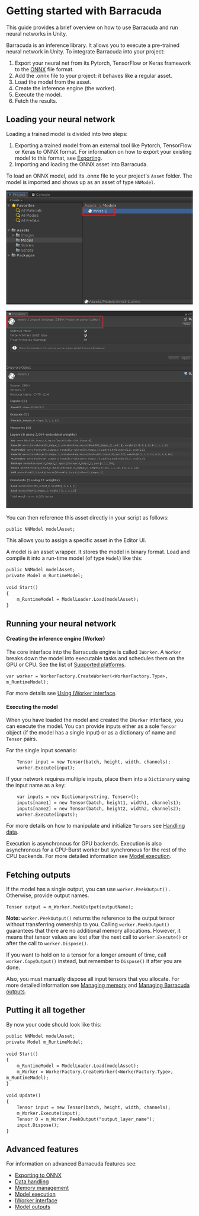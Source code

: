 # Getting started with Barracuda

This guide provides a brief overview on how to use Barracuda and run neural networks in Unity.

Barracuda is an inference library. It allows you to execute a pre-trained neural network in Unity. To integrate Barracuda into your project:
1. Export your neural net from its Pytorch, TensorFlow or Keras framework to the [ONNX](https://onnx.ai) file format.
1. Add the .onnx file to your project: it behaves like a regular asset.
1. Load the model from the asset.
1. Create the inference engine (the worker).
1. Execute the model.
1. Fetch the results.


## Loading your neural network

Loading a trained model is divided into two steps:
1. Exporting a trained model from an external tool like Pytorch, TensorFlow or Keras to ONNX format. For information on how to export your existing model to this format, see [Exporting](Exporting.md).
2. Importing and loading the ONNX asset into Barracuda. 

To load an ONNX model, add its .onnx file to your project's `Asset` folder. The model is imported and shows up as an asset of type `NNModel`.

![Assets](images/assets.png) 

![Inspector](images/inspector.png)


You can then reference this asset directly in your script as follows:

```Csharp
public NNModel modelAsset;
```

This allows you to assign a specific asset in the Editor UI. 

A model is an asset wrapper. It stores the model in binary format. Load and compile it into a run-time model (of type `Model`) like this:

```Csharp
public NNModel modelAsset;
private Model m_RuntimeModel;

void Start()
{	
    m_RuntimeModel = ModelLoader.Load(modelAsset);
}    
```

## Running your neural network


#### Creating the inference engine (Worker)
The core interface into the Barracuda engine is called `IWorker`.  A `Worker` breaks down the model into executable tasks and schedules them on the GPU or CPU. See the list of [Supported platforms](SupportedPlatforms.md).


```Csharp
var worker = WorkerFactory.CreateWorker(<WorkerFactory.Type>, m_RuntimeModel);   
```
For more details see [Using IWorker interface](Worker.md).

#### Executing the model
When you have loaded the model and created the `IWorker` interface, you can execute the model. You can provide inputs either as a sole `Tensor` object (if the model has a single input) or as a dictionary of name and `Tensor` pairs. 

For the single input scenario:
```Csharp	
    Tensor input = new Tensor(batch, height, width, channels); 
    worker.Execute(input);
```

If your network requires multiple inputs, place them into a `Dictionary` using the input name as a key:
```Csharp
    var inputs = new Dictionary<string, Tensor>();
    inputs[name1] = new Tensor(batch, height1, width1, channels1);
    inputs[name2] = new Tensor(batch, height2, width2, channels2);
    worker.Execute(inputs);
```
For more details on how to manipulate and initialize `Tensors` see [Handling data](TensorHandling.md).

Execution is asynchronous for GPU backends. Execution is also asynchronous for a CPU-Burst worker but synchronous for the rest of the CPU backends. For more detailed information see [Model execution](ModelExecution.md).


##  Fetching outputs

If the model has a single output, you can use `worker.PeekOutput()` . Otherwise, provide output names.
```Csharp
Tensor output = m_Worker.PeekOutput(outputName);
```
**Note:** `worker.PeekOutput()` returns the reference to the output tensor without transferring ownership to you. Calling `worker.PeekOutput()` guarantees that there are no additional memory allocations. However, it means that tensor values are lost after the next call to `worker.Execute()` or after the call to `worker.Dispose()`.

If you want to hold on to a tensor for a longer amount of time, call `worker.CopyOutput()` instead, but remember to `Dispose()` it after you are done.

Also, you must manually dispose all input tensors that you allocate.
For more detailed information see [Managing memory](MemoryManagement.md) and [Managing Barracuda outputs](ModelOutput.md).

## Putting it all together

By now your code should look like this:
```Csharp
public NNModel modelAsset;
private Model m_RuntimeModel;

void Start()
{	
    m_RuntimeModel = ModelLoader.Load(modelAsset);
    m_Worker = WorkerFactory.CreateWorker(<WorkerFactory.Type>, m_RuntimeModel);
}

void Update()
{
    Tensor input = new Tensor(batch, height, width, channels); 
    m_Worker.Execute(input);
    Tensor O = m_Worker.PeekOutput("output_layer_name");
    input.Dispose();
}
```

## Advanced features

For information on advanced Barracuda features see:

* [Exporting to ONNX](Exporting.md)
* [Data handling](TensorHandling.md)
* [Memory management](MemoryManagement.md)
* [Model execution](ModelExecution.md)
* [IWorker interface](Worker.md)
* [Model outputs](ModelOutput.md)

